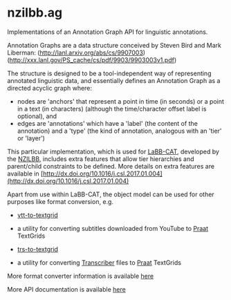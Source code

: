 # nzilbb.ag

Implementations of an Annotation Graph API for linguistic annotations.

Annotation Graphs are a data structure conceived by Steven Bird and Mark Liberman:
(http://lanl.arxiv.org/abs/cs/9907003)
(http://xxx.lanl.gov/PS_cache/cs/pdf/9903/9903003v1.pdf)

The structure is designed to be a tool-independent way of representing annotated linguistic data,
and essentially defines an Annotation Graph as a directed acyclic graph where:
 * nodes are 'anchors' that represent a point in time (in seconds) or a point in a text
 (in characters) (although the time/character offset label is optional), and 
 * edges are 'annotations' which have a 'label' (the content of the annotation) and a
 'type' (the kind of annotation, analogous with an 'tier' or 'layer') 

This particular implementation, which is used for
[LaBB-CAT](https://labbcat.canterbury.ac.nz), 
developed by the
[NZILBB](http://www.nzilbb.canterbury.ac.nz), 
includes extra features that allow tier hierarchies and parent/child constraints to be defined.
More details on extra features are available in
[http://dx.doi.org/10.1016/j.csl.2017.01.004](http://dx.doi.org/10.1016/j.csl.2017.01.004)

Apart from use within LaBB-CAT, the object model can be used for other purposes like
format conversion, e.g. 
 * [vtt-to-textgrid](https://github.com/nzilbb/ag/blob/master/bin/vtt-to-textgrid.jar?raw=true)
 - a utility for converting subtitles downloaded from YouTube to [Praat](http://praat.org)
 TextGrids 
 * [trs-to-textgrid](https://github.com/nzilbb/ag/blob/master/bin/trs-to-textgrid.jar?raw=true)
 - a utility for converting
 [Transcriber](http://trans.sourceforge.net/en/presentation.php) files to
 [Praat](http://praat.org) TextGrids 

More format converter information is available
[here](https://github.com/nzilbb/ag/tree/master/bin)

More API documentation is available [here](https://nzilbb.github.io/ag/)